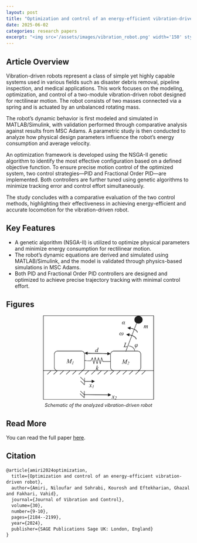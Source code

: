 ```yaml
---
layout: post
title: "Optimization and control of an energy-efficient vibration-driven robot"
date: 2025-06-02
categories: research papers
excerpt: "<img src='/assets/images/vibration_robot.png' width='150' style='border-radius: 0px;'>"
---
```


## Article Overview

Vibration-driven robots represent a class of simple yet highly capable systems used in various fields such as disaster debris removal, pipeline inspection, and medical applications. This work focuses on the modeling, optimization, and control of a two-module vibration-driven robot designed for rectilinear motion. The robot consists of two masses connected via a spring and is actuated by an unbalanced rotating mass.

The robot’s dynamic behavior is first modeled and simulated in MATLAB/Simulink, with validation performed through comparative analysis against results from MSC Adams. A parametric study is then conducted to analyze how physical design parameters influence the robot’s energy consumption and average velocity.

An optimization framework is developed using the NSGA-II genetic algorithm to identify the most effective configuration based on a defined objective function. To ensure precise motion control of the optimized system, two control strategies—PID and Fractional Order PID—are implemented. Both controllers are further tuned using genetic algorithms to minimize tracking error and control effort simultaneously.

The study concludes with a comparative evaluation of the two control methods, highlighting their effectiveness in achieving energy-efficient and accurate locomotion for the vibration-driven robot.

## Key Features
- A genetic algorithm (NSGA-II) is utilized to optimize physical parameters and minimize energy consumption for rectilinear motion.
- The robot’s dynamic equations are derived and simulated using MATLAB/Simulink, and the model is validated through physics-based simulations in MSC Adams.
- Both PID and Fractional Order PID controllers are designed and optimized to achieve precise trajectory tracking with minimal control effort.
## Figures

<div style="text-align: center;">
  <img src="/assets/images/vibration_robot.png" alt=" Schematic of the analyzed vibration-driven robot." style="width:60%; border-radius: 0px;">
  <p style="font-style: italic; font-size: 0.9em; margin-top: 5px;">Schematic of the analyzed vibration-driven robot</p>
</div>


## Read More

You can read the full paper [here](https://doi.org/10.1177/10775463231175543).

## Citation

```text
@article{amiri2024optimization,
  title={Optimization and control of an energy-efficient vibration-driven robot},
  author={Amiri, Niloufar and Sohrabi, Kourosh and Eftekharian, Ghazal and Fakhari, Vahid},
  journal={Journal of Vibration and Control},
  volume={30},
  number={9-10},
  pages={2184--2199},
  year={2024},
  publisher={SAGE Publications Sage UK: London, England}
}
```